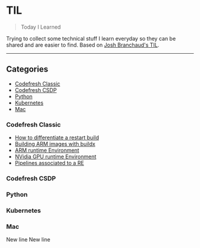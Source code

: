# TIL

> Today I Learned

Trying to collect some technical stuff I learn everyday so they can be shared and are easier to find.
Based on [Josh Branchaud's TIL](https://github.com/jbranchaud).

---
## Categories

* [Codefresh Classic](#codefresh-classic)
* [Codefresh CSDP](#codefresh-csdp)
* [Python](#python)
* [Kubernetes](#kubernetes)
* [Mac](#mac)

### Codefresh Classic
* [How to differentiate a restart build](classic/restart.md)
* [Building ARM images with buildx](classic/buildx.md)
* [ARM runtime Environment](classic/arm.md)
* [NVidia GPU runtime Environment](classic/gpu.md)
* [Pipelines associated to a RE](classic/pipelines_for_re.md)


### Codefresh CSDP

### Python

### Kubernetes

### Mac
New line
New line
